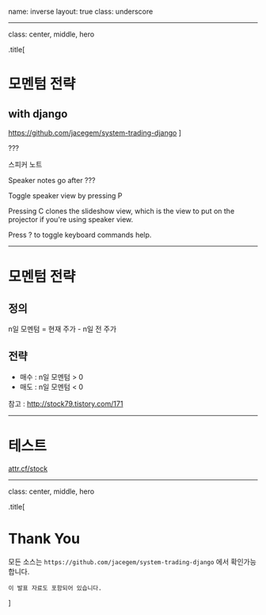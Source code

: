 name: inverse
layout: true
class: underscore

---
class: center, middle, hero

.title[
  # 모멘텀 전략
  ## with django

  https://github.com/jacegem/system-trading-django
]

???

스피커 노트

Speaker notes go after ???

Toggle speaker view by pressing P

Pressing C clones the slideshow view,
which is the view to put on the projector
if you're using speaker view.

Press ? to toggle keyboard commands help.

---

# 모멘텀 전략

## 정의

n일 모멘텀 = 현재 주가 - n일 전 주가

## 전략

- 매수 : n일 모멘텀 > 0
- 매도 : n일 모멘텀 < 0

참고 : http://stock79.tistory.com/171

---

# 테스트

[attr.cf/stock](attr.cf/stock)


---
class: center, middle, hero

.title[
  # Thank You

  모든 소스는 `https://github.com/jacegem/system-trading-django` 에서 확인가능합니다.

    이 발표 자료도 포함되어 있습니다.
]
